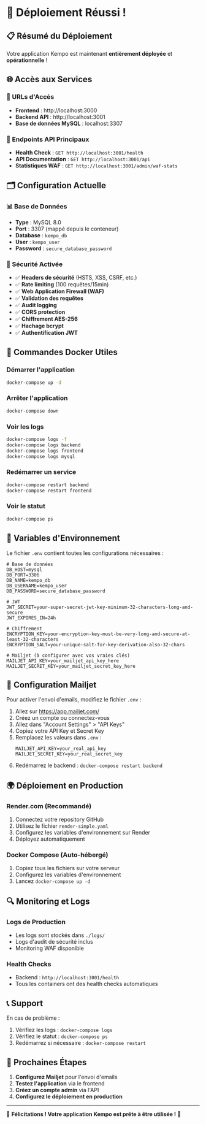 # 🎉 Déploiement Réussi !

## 📋 Résumé du Déploiement

Votre application Kempo est maintenant **entièrement déployée** et **opérationnelle** !

## 🌐 Accès aux Services

### 🔗 URLs d'Accès
- **Frontend** : http://localhost:3000
- **Backend API** : http://localhost:3001
- **Base de données MySQL** : localhost:3307

### 🔧 Endpoints API Principaux
- **Health Check** : `GET http://localhost:3001/health`
- **API Documentation** : `GET http://localhost:3001/api`
- **Statistiques WAF** : `GET http://localhost:3001/admin/waf-stats`

## 🗂️ Configuration Actuelle

### 📊 Base de Données
- **Type** : MySQL 8.0
- **Port** : 3307 (mappé depuis le conteneur)
- **Database** : `kempo_db`
- **User** : `kempo_user`
- **Password** : `secure_database_password`

### 🔐 Sécurité Activée
- ✅ **Headers de sécurité** (HSTS, XSS, CSRF, etc.)
- ✅ **Rate limiting** (100 requêtes/15min)
- ✅ **Web Application Firewall (WAF)**
- ✅ **Validation des requêtes**
- ✅ **Audit logging**
- ✅ **CORS protection**
- ✅ **Chiffrement AES-256**
- ✅ **Hachage bcrypt**
- ✅ **Authentification JWT**

## 🚀 Commandes Docker Utiles

### Démarrer l'application
```bash
docker-compose up -d
```

### Arrêter l'application
```bash
docker-compose down
```

### Voir les logs
```bash
docker-compose logs -f
docker-compose logs backend
docker-compose logs frontend
docker-compose logs mysql
```

### Redémarrer un service
```bash
docker-compose restart backend
docker-compose restart frontend
```

### Voir le statut
```bash
docker-compose ps
```

## 📝 Variables d'Environnement

Le fichier `.env` contient toutes les configurations nécessaires :

```env
# Base de données
DB_HOST=mysql
DB_PORT=3306
DB_NAME=kempo_db
DB_USERNAME=kempo_user
DB_PASSWORD=secure_database_password

# JWT
JWT_SECRET=your-super-secret-jwt-key-minimum-32-characters-long-and-secure
JWT_EXPIRES_IN=24h

# Chiffrement
ENCRYPTION_KEY=your-encryption-key-must-be-very-long-and-secure-at-least-32-characters
ENCRYPTION_SALT=your-unique-salt-for-key-derivation-also-32-chars

# Mailjet (à configurer avec vos vraies clés)
MAILJET_API_KEY=your_mailjet_api_key_here
MAILJET_SECRET_KEY=your_mailjet_secret_key_here
```

## 🔧 Configuration Mailjet

Pour activer l'envoi d'emails, modifiez le fichier `.env` :

1. Allez sur https://app.mailjet.com/
2. Créez un compte ou connectez-vous
3. Allez dans "Account Settings" > "API Keys"
4. Copiez votre API Key et Secret Key
5. Remplacez les valeurs dans `.env` :
   ```env
   MAILJET_API_KEY=your_real_api_key
   MAILJET_SECRET_KEY=your_real_secret_key
   ```
6. Redémarrez le backend : `docker-compose restart backend`

## 🌍 Déploiement en Production

### Render.com (Recommandé)
1. Connectez votre repository GitHub
2. Utilisez le fichier `render-simple.yaml`
3. Configurez les variables d'environnement sur Render
4. Déployez automatiquement

### Docker Compose (Auto-hébergé)
1. Copiez tous les fichiers sur votre serveur
2. Configurez les variables d'environnement
3. Lancez `docker-compose up -d`

## 🔍 Monitoring et Logs

### Logs de Production
- Les logs sont stockés dans `./logs/`
- Logs d'audit de sécurité inclus
- Monitoring WAF disponible

### Health Checks
- Backend : `http://localhost:3001/health`
- Tous les containers ont des health checks automatiques

## 📞 Support

En cas de problème :
1. Vérifiez les logs : `docker-compose logs`
2. Vérifiez le statut : `docker-compose ps`
3. Redémarrez si nécessaire : `docker-compose restart`

## 🎯 Prochaines Étapes

1. **Configurez Mailjet** pour l'envoi d'emails
2. **Testez l'application** via le frontend
3. **Créez un compte admin** via l'API
4. **Configurez le déploiement en production**

---

🎉 **Félicitations ! Votre application Kempo est prête à être utilisée !** 🥋
